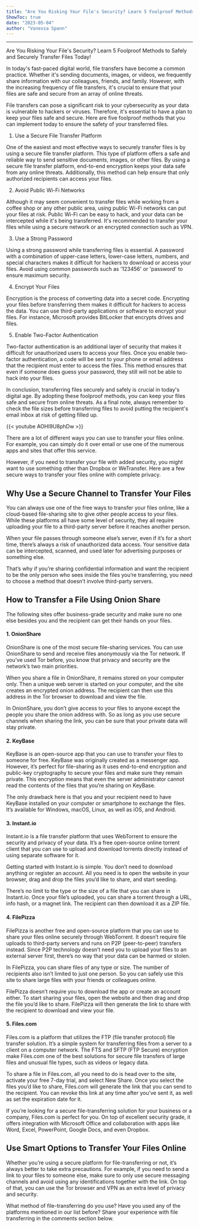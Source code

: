 ```yaml
---
title: "Are You Risking Your File's Security? Learn 5 Foolproof Methods to Safely and Securely Transfer Files Today!"
ShowToc: true 
date: "2023-05-04"
author: "Vanessa Spann"
---
```

*****
Are You Risking Your File's Security? Learn 5 Foolproof Methods to Safely and Securely Transfer Files Today!

In today's fast-paced digital world, file transfers have become a common practice. Whether it's sending documents, images, or videos, we frequently share information with our colleagues, friends, and family. However, with the increasing frequency of file transfers, it's crucial to ensure that your files are safe and secure from an array of online threats.

File transfers can pose a significant risk to your cybersecurity as your data is vulnerable to hackers or viruses. Therefore, it's essential to have a plan to keep your files safe and secure. Here are five foolproof methods that you can implement today to ensure the safety of your transferred files.

1. Use a Secure File Transfer Platform

One of the easiest and most effective ways to securely transfer files is by using a secure file transfer platform. This type of platform offers a safe and reliable way to send sensitive documents, images, or other files. By using a secure file transfer platform, end-to-end encryption keeps your data safe from any online threats. Additionally, this method can help ensure that only authorized recipients can access your files.

2. Avoid Public Wi-Fi Networks

Although it may seem convenient to transfer files while working from a coffee shop or any other public area, using public Wi-Fi networks can put your files at risk. Public Wi-Fi can be easy to hack, and your data can be intercepted while it's being transferred. It's recommended to transfer your files while using a secure network or an encrypted connection such as VPN.

3. Use a Strong Password

Using a strong password while transferring files is essential. A password with a combination of upper-case letters, lower-case letters, numbers, and special characters makes it difficult for hackers to download or access your files. Avoid using common passwords such as '123456' or 'password' to ensure maximum security.

4. Encrypt Your Files

Encryption is the process of converting data into a secret code. Encrypting your files before transferring them makes it difficult for hackers to access the data. You can use third-party applications or software to encrypt your files. For instance, Microsoft provides BitLocker that encrypts drives and files.

5. Enable Two-Factor Authentication

Two-factor authentication is an additional layer of security that makes it difficult for unauthorized users to access your files. Once you enable two-factor authentication, a code will be sent to your phone or email address that the recipient must enter to access the files. This method ensures that even if someone does guess your password, they still will not be able to hack into your files.

In conclusion, transferring files securely and safely is crucial in today's digital age. By adopting these foolproof methods, you can keep your files safe and secure from online threats. As a final note, always remember to check the file sizes before transferring files to avoid putting the recipient's email inbox at risk of getting filled up.

{{< youtube AOHI9U8phDw >}} 



There are a lot of different ways you can use to transfer your files online. For example, you can simply do it over email or use one of the numerous apps and sites that offer this service. 
 
However, if you need to transfer your file with added security, you might want to use something other than Dropbox or WeTransfer. Here are a few secure ways to transfer your files online with complete privacy. 
 
## Why Use a Secure Channel to Transfer Your Files
 
You can always use one of the free ways to transfer your files online, like a cloud-based file-sharing site to give other people access to your files. While these platforms all have some level of security, they all require uploading your file to a third-party server before it reaches another person. 
 

 
When your file passes through someone else’s server, even if it’s for a short time, there’s always a risk of unauthorized data access. Your sensitive data can be intercepted, scanned, and used later for advertising purposes or something else. 
 
That’s why if you’re sharing confidential information and want the recipient to be the only person who sees inside the files you’re transferring, you need to choose a method that doesn’t involve third-party servers. 
 
## How to Transfer a File Using Onion Share
 
The following sites offer business-grade security and make sure no one else besides you and the recipient can get their hands on your files.
 
#### 1. OnionShare 
 
OnionShare is one of the most secure file-sharing services. You can use OnionShare to send and receive files anonymously via the Tor network. If you’ve used Tor before, you know that privacy and security are the network’s two main priorities. 
 
When you share a file in OnionShare, it remains stored on your computer only. Then a unique web server is started on your computer, and the site creates an encrypted onion address. The recipient can then use this address in the Tor browser to download and view the file. 
 
In OnionShare, you don’t give access to your files to anyone except the people you share the onion address with. So as long as you use secure channels when sharing the link, you can be sure that your private data will stay private. 
 
#### 2. KeyBase
 
KeyBase is an open-source app that you can use to transfer your files to someone for free. KeyBase was originally created as a messenger app. However, it’s perfect for file-sharing as it uses end-to-end encryption and public-key cryptography to secure your files and make sure they remain private. This encryption means that even the server administrator cannot read the contents of the files that you’re sharing on KeyBase. 
 
The only drawback here is that you and your recipient need to have KeyBase installed on your computer or smartphone to exchange the files. It’s available for Windows, macOS, Linux, as well as iOS, and Android. 
 
#### 3. Instant.io
 
Instant.io is a file transfer platform that uses WebTorrent to ensure the security and privacy of your data. It’s a free open-source online torrent client that you can use to upload and download torrents directly instead of using separate software for it. 
 
Getting started with Instant.io is simple. You don’t need to download anything or register an account. All you need is to open the website in your browser, drag and drop the files you’d like to share, and start seeding. 
 
There’s no limit to the type or the size of a file that you can share in Instant.io. Once your file’s uploaded, you can share a torrent through a URL, info hash, or a magnet link. The recipient can then download it as a ZIP file. 
 
#### 4. FilePizza
 
FilePizza is another free and open-source platform that you can use to share your files online securely through WebTorrent. It doesn’t require file uploads to third-party servers and runs on P2P (peer-to-peer) transfers instead. Since P2P technology doesn’t need you to upload your files to an external server first, there’s no way that your data can be harmed or stolen. 
 
In FilePizza, you can share files of any type or size. The number of recipients also isn’t limited to just one person. So you can safely use this site to share large files with your friends or colleagues online. 
 
FilePizza doesn’t require you to download the app or create an account either. To start sharing your files, open the website and then drag and drop the file you’d like to share. FilePizza will then generate the link to share with the recipient to download and view your file. 
 
#### 5. Files.com
 
Files.com is a platform that utilizes the FTP (file transfer protocol) file transfer solution. It’s a simple system for transferring files from a server to a client on a computer network. The FTS and SFTP (FTP Secure) encryption make Files.com one of the best solutions for secure file transfers of large files and unusual file types, such as videos or legacy data. 
 
To share a file in Files.com, all you need to do is head over to the site, activate your free 7-day trial, and select New Share. Once you select the files you’d like to share, Files.com will generate the link that you can send to the recipient. You can revoke this link at any time after you’ve sent it, as well as set the expiration date for it. 
 
If you’re looking for a secure file-transferring solution for your business or a company, Files.com is perfect for you. On top of excellent security grade, it offers integration with Microsoft Office and collaboration with apps like Word, Excel, PowerPoint, Google Docs, and even Dropbox.
 
## Use Smart Options to Transfer Your Files Online
 
Whether you’re using a secure platform for file-transferring or not, it’s always better to take extra precautions. For example, if you need to send a link to your files to someone else, make sure to only use secure messaging channels and avoid using any identifications together with the link. On top of that, you can use the Tor browser and VPN as an extra level of privacy and security. 
 
What method of file-transferring do you use? Have you used any of the platforms mentioned in our list before? Share your experience with file transferring in the comments section below. 



